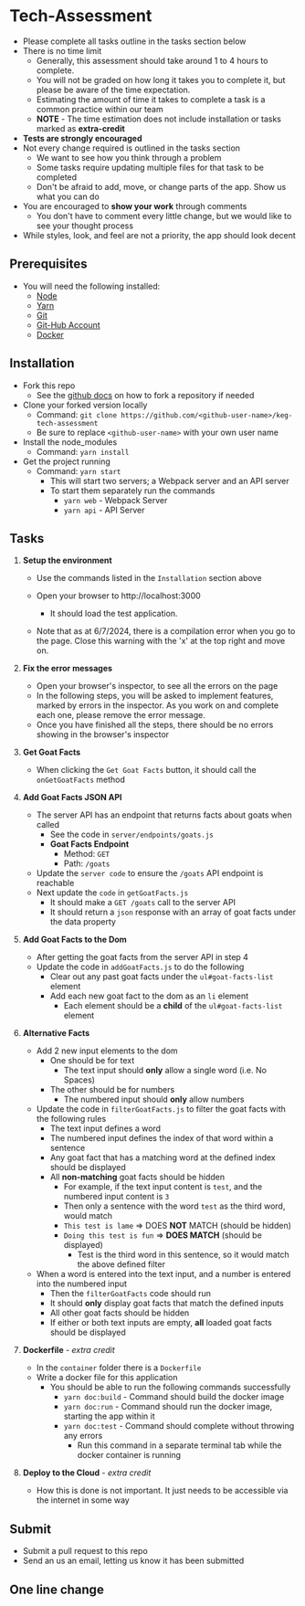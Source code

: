 # Tech-Assessment
  * Please complete all tasks outline in the tasks section below
  * There is no time limit
    * Generally, this assessment should take around 1 to 4 hours to complete.
    * You will not be graded on how long it takes you to complete it, but please be aware of the time expectation.
    * Estimating the amount of time it takes to complete a task is a common practice within our team
    * **NOTE** - The time estimation does not include installation or tasks marked as **extra-credit**
  * **Tests are strongly encouraged**
  * Not every change required is outlined in the tasks section
    * We want to see how you think through a problem
    * Some tasks require updating multiple files for that task to be completed
    * Don't be afraid to add, move, or change parts of the app. Show us what you can do
  * You are encouraged to **show your work** through comments
    * You don't have to comment every little change, but we would like to see your thought process
  * While styles, look, and feel are not a priority, the app should look decent

## Prerequisites
  * You will need the following installed:
    * [Node](https://nodejs.org/en/download/)
    * [Yarn](https://classic.yarnpkg.com/en/docs/install)
    * [Git](https://git-scm.com/)
    * [Git-Hub Account](https://github.com/)
    * [Docker](https://www.docker.com/)

## Installation
  * Fork this repo
    * See the [github docs](https://docs.github.com/en/github/getting-started-with-github/fork-a-repo) on how to fork a repository if needed
  * Clone your forked version locally
    * Command: `git clone https://github.com/<github-user-name>/keg-tech-assessment`
    * Be sure to replace `<github-user-name>` with your own user name
  * Install the node_modules
    * Command: `yarn install`
  * Get the project running
    * Command: `yarn start`
      * This will start two servers; a Webpack server and an API server
      * To start them separately run the commands
        * `yarn web` - Webpack Server
        * `yarn api` - API Server

## Tasks

1. **Setup the environment**
   * Use the commands listed in the `Installation` section above
   * Open your browser to http://localhost:3000
     * It should load the test application.

	* Note that as at 6/7/2024, there is a compilation error when you go to the page. Close this warning with the 'x' at the top right and move on.

2. **Fix the error messages**
   * Open your browser's inspector, to see all the errors on the page
   * In the following steps, you will be asked to implement features, marked by errors in the inspector. As you work on and complete each one, please remove the error message.
   * Once you have finished all the steps, there should be no errors showing in the browser's inspector

3. **Get Goat Facts**
   * When clicking the `Get Goat Facts` button, it should call the `onGetGoatFacts` method

4. **Add Goat Facts JSON API**
   * The server API has an endpoint that returns facts about goats when called
     * See the code in `server/endpoints/goats.js`
     * **Goat Facts Endpoint**
       * Method: `GET`
       * Path: `/goats`
   * Update the `server code` to ensure the `/goats` API endpoint is reachable
   * Next update the `code` in `getGoatFacts.js`
     * It should make a `GET /goats` call to the server API
     * It should return a `json` response with an array of goat facts under the data property

5. **Add Goat Facts to the Dom**
   * After getting the goat facts from the server API in step 4
   * Update the code in `addGoatFacts.js` to do the following
     * Clear out any past goat facts under the `ul#goat-facts-list` element
     * Add each new goat fact to the dom as an `li` element
       * Each element should be a **child** of the `ul#goat-facts-list` element

6. **Alternative Facts**
   * Add 2 new input elements to the dom
     * One should be for text
       * The text input should **only** allow a single word (i.e. No Spaces)
     * The other should be for numbers
       * The numbered input should **only** allow numbers
   * Update the code in `filterGoatFacts.js` to filter the goat facts with the following rules
     * The text input defines a word
     * The numbered input defines the index of that word within a sentence
     * Any goat fact that has a matching word at the defined index should be displayed
     * All **non-matching** goat facts should be hidden
       * For example, if the text input content is `test`, and the numbered input content is `3`
       * Then only a sentence with the word `test` as the third word, would match
       * `This test is lame` => DOES **NOT** MATCH (should be hidden)
       * `Doing this test is fun` => **DOES MATCH** (should be displayed)
         * Test is the third word in this sentence, so it would match the above defined filter
   * When a word is entered into the text input, and a number is entered into the numbered input
     * Then the `filterGoatFacts` code should run
     * It should **only** display goat facts that match the defined inputs
     * All other goat facts should be hidden
     * If either or both text inputs are empty, **all** loaded goat facts should be displayed

7. **Dockerfile** - *extra credit*
   * In the `container` folder there is a `Dockerfile`
   * Write a docker file for this application
     * You should be able to run the following commands successfully
       * `yarn doc:build` - Command should build the docker image
       * `yarn doc:run` - Command should run the docker image, starting the app within it
       * `yarn doc:test` - Command should complete without throwing any errors
         * Run this command in a separate terminal tab while the docker container is running

8. **Deploy to the Cloud** - *extra credit*
   * How this is done is not important. It just needs to be accessible via the internet in some way

## Submit
   * Submit a pull request to this repo
   * Send an us an email, letting us know it has been submitted

## One line change